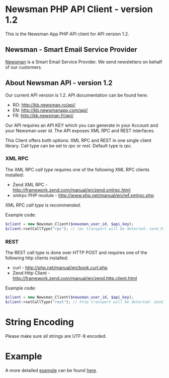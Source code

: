 # Newsman PHP API Client - version 1.2

This is the Newsman App PHP API client for API version 1.2.

## Newsman - Smart Email Service Provider

[Newsman](http://www.newsmanapp.com "Smart Email Service Provider") is a Smart Email Service Provider. 
We send newsletters on behalf of our customers.

## About Newsman API - version 1.2

Our current API version is 1.2. API documentation can be found here:

* RO: http://kb.newsman.ro/api/
* EN: http://kb.newsmanapp.com/api/
* FR: http://kb.newsman.fr/api/
 
Our API requires an API KEY which you can generate in your Account and your Newsman user id.
The API exposes XML RPC and REST interfaces.

This Client offers both options: XML RPC and REST in one single client library. 
Call type can be set to *rpc* or *rest*. Default type is *rpc*.

### XML RPC

The XML RPC *call type* requires one of the following XML RPC clients installed:

* Zend XML RPC - http://framework.zend.com/manual/en/zend.xmlrpc.html 
* xmlrpc PHP module - http://www.php.net/manual/en/ref.xmlrpc.php

XML RPC *call type* is recommended. 

Example code:

```php
$client = new Newsman_Client($newsman_user_id, $api_key);
$client->setCallType("rpc"); // rpc transport will be detected: zend_http_client or xmlrpc_encode
```

### REST

The REST *call type* is done over HTTP POST and requires one of the following http clients installed:

* curl - http://php.net/manual/en/book.curl.php
* Zend Http Client - http://framework.zend.com/manual/en/zend.http.client.html

Example code:

```php
$client = new Newsman_Client($newsman_user_id, $api_key);
$client->setCallType("rest"); // http transport will be detected: zend_http_client or curl
```

# String Encoding

Please make sure all strings are UTF-8 encoded.

# Example 

A more detailed [example](https://github.com/Newsman/newsman-api-php/blob/master/example/example.php "Newsman PHP API Client example") can be found [here](https://github.com/Newsman/newsman-api-php/blob/master/example/example.php).
